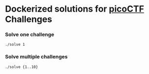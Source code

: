 # Dockerized solutions for [picoCTF](https://play.picoctf.org) Challenges

### Solve one challenge

```zh
./solve 1
```

### Solve multiple challenges

```zh
./solve {1..10}
```
